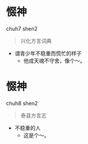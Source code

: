 # 惙神
chuh7 shen2
> 兴化方言词典
- 谓青少年不稳重而慌忙的样子
  - 他成天魂不守舍，像个～。


# 惙神
chuh8 shen2
> 泰县方言志
- 不稳重的人
  - 这是个～。
